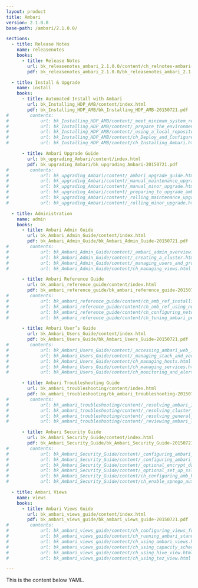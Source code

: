 ```yaml
---
layout: product
title: Ambari
version: 2.1.0.0
base-path: /ambari/2.1.0.0/

sections:
  - title: Release Notes
    name: releasenotes
    books:
      - title: Release Notes
        url: bk_releasenotes_ambari_2.1.0.0/content/ch_relnotes-ambari-2.1.0.0.html
        pdf: bk_releasenotes_ambari_2.1.0.0/bk_releasenotes_ambari_2.1.0.0-20150721.pdf

  - title: Install & Upgrade
    name: install
    books:
      - title: Automated Install with Ambari
        url: bk_Installing_HDP_AMB/content/index.html
        pdf: bk_Installing_HDP_AMB/bk_Installing_HDP_AMB-20150721.pdf
#        contents:
#            url: bk_Installing_HDP_AMB/content/_meet_minimum_system_requirements.html
#            url: bk_Installing_HDP_AMB/content/_prepare_the_environment.html
#            url: bk_Installing_HDP_AMB/content/_using_a_local_repository.html
#            url: bk_Installing_HDP_AMB/content/ch_Deploy_and_Configure_a_HDP_Cluster.html
#            url: bk_Installing_HDP_AMB/content/ch_Installing_Ambari.html

      - title: Ambari Upgrade Guide
        url: bk_upgrading_Ambari/content/index.html
        pdf: bk_upgrading_Ambari/bk_upgrading_Ambari-20150721.pdf
#        contents:
#            url: bk_upgrading_Ambari/content/_ambari_upgrade_guide.html
#            url: bk_upgrading_Ambari/content/_manual_maintenance_upgrade.html
#            url: bk_upgrading_Ambari/content/_manual_minor_upgrade.html
#            url: bk_upgrading_Ambari/content/_preparing_to_upgrade_ambari_and_hdp.html
#            url: bk_upgrading_Ambari/content/_rolling_maintenance_upgrade.html
#            url: bk_upgrading_Ambari/content/_rolling_minor_upgrade.html

  - title: Administration
    name: admin
    books:
      - title: Ambari Admin Guide
        url: bk_Ambari_Admin_Guide/content/index.html
        pdf: bk_Ambari_Admin_Guide/bk_Ambari_Admin_Guide-20150721.pdf
#        contents:
#            url: bk_Ambari_Admin_Guide/content/_ambari_admin_overview.html
#            url: bk_Ambari_Admin_Guide/content/_creating_a_cluster.html
#            url: bk_Ambari_Admin_Guide/content/_managing_users_and_groups.html
#            url: bk_Ambari_Admin_Guide/content/ch_managing_views.html

      - title: Ambari Reference Guide
        url: bk_ambari_reference_guide/content/index.html
        pdf: bk_ambari_reference_guide/bk_ambari_reference_guide-20150721.pdf
#        contents:
#            url: bk_ambari_reference_guide/content/ch_amb_ref_installing_ambari_agents_manually.html
#            url: bk_ambari_reference_guide/content/ch_amb_ref_using_non_default_databases.html
#            url: bk_ambari_reference_guide/content/ch_configuring_network_port_numbers.html
#            url: bk_ambari_reference_guide/content/ch_tuning_ambari_performance.html

      - title: Ambari User’s Guide
        url: bk_Ambari_Users_Guide/content/index.html
        pdf: bk_Ambari_Users_Guide/bk_Ambari_Users_Guide-20150721.pdf
#        contents:
#            url: bk_Ambari_Users_Guide/content/_accessing_ambari_web_.html
#            url: bk_Ambari_Users_Guide/content/_managing_stack_and_versions.html
#            url: bk_Ambari_Users_Guide/content/ch_managing_hosts.html
#            url: bk_Ambari_Users_Guide/content/ch_managing_services.html
#            url: bk_Ambari_Users_Guide/content/ch_monitoring_and_alerts.html

      - title: Ambari Troubleshooting Guide
        url: bk_ambari_troubleshooting/content/index.html
        pdf: bk_ambari_troubleshooting/bk_ambari_troubleshooting-20150721.pdf
#        contents:
#            url: bk_ambari_troubleshooting/content/_resolving_ambari_installer_problems.html
#            url: bk_ambari_troubleshooting/content/_resolving_cluster_deployment_problems.html
#            url: bk_ambari_troubleshooting/content/_resolving_general_problems.html
#            url: bk_ambari_troubleshooting/content/_reviewing_ambari_log_files.html

      - title: Ambari Security Guide
        url: bk_Ambari_Security_Guide/content/index.html
        pdf: bk_Ambari_Security_Guide/bk_Ambari_Security_Guide-20150721.pdf
#        contents:
#            url: bk_Ambari_Security_Guide/content/_configuring_ambari_for_ldap_or_active_directory_authentication.html
#            url: bk_Ambari_Security_Guide/content/_configuring_ambari_for_non-root.html
#            url: bk_Ambari_Security_Guide/content/_optional_encrypt_database_and_ldap_passwords.html
#            url: bk_Ambari_Security_Guide/content/_optional_set_up_ssl_for_ambari.html
#            url: bk_Ambari_Security_Guide/content/ch_configuring_amb_hdp_for_kerberos.html
#            url: bk_Ambari_Security_Guide/content/ch_enable_spnego_auth_for_hadoop.html

  - title: Ambari Views
    name: views
    books:
      - title: Ambari Views Guide
        url: bk_ambari_views_guide/content/index.html
        pdf: bk_ambari_views_guide/bk_ambari_views_guide-20150721.pdf
#        contents:
#            url: bk_ambari_views_guide/content/ch_configuring_views_for_kerberos.html
#            url: bk_ambari_views_guide/content/ch_running_ambari_standalone.html
#            url: bk_ambari_views_guide/content/ch_using_ambari_views.html
#            url: bk_ambari_views_guide/content/ch_using_capacity_scheduler_view.html
#            url: bk_ambari_views_guide/content/ch_using_hive_view.html
#            url: bk_ambari_views_guide/content/ch_using_tez_view.html

---
```


This is the content below YAML.
